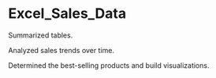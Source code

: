 # Excel_Sales_Data

Summarized tables.

Analyzed sales trends over time.

Determined the best-selling products and build visualizations.

